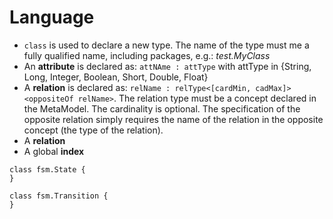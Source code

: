 # Language

- `class` is used to declare a new type. The name of the type must me a fully qualified name, including packages, e.g.: *test.MyClass*
- An **attribute** is declared as: `attNAme : attType` with attType in {String, Long, Integer, Boolean, Short, Double, Float}
- A **relation** is declared as: `relName : relType<[cardMin, cadMax]> <oppositeOf relName>`. The relation type must be a concept declared in the MetaModel. The cardinality is optional. The specification of the opposite relation simply requires the name of the relation in the opposite concept (the type of the relation).
- A **relation** 
- A global **index** 


```
class fsm.State {
}

class fsm.Transition {
}
```
